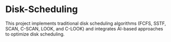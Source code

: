 # Disk-Scheduling
This project implements traditional disk scheduling algorithms (FCFS, SSTF, SCAN, C-SCAN, LOOK, and C-LOOK) and integrates AI-based approaches to optimize disk scheduling.
